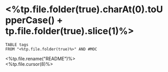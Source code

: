 # <%tp.file.folder(true).charAt(0).toUpperCase() + tp.file.folder(true).slice(1)%>

```dataview
TABLE tags
FROM "<%tp.file.folder(true)%>" AND #MOC
```
<%tp.file.rename("README")%>  
<%tp.file.cursor(8)%>